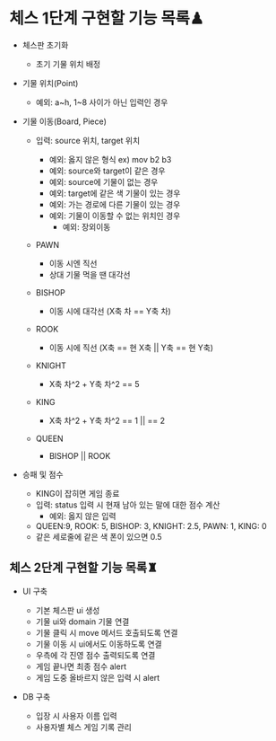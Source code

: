 # 체스 1단계 구현할 기능 목록♟
- 체스판 초기화
    - 초기 기물 위치 배정

- 기물 위치(Point)
    - 예외:  a~h, 1~8 사이가 아닌 입력인 경우
    
- 기물 이동(Board, Piece)
    - 입력: source 위치, target 위치
        - 예외: 옳지 않은 형식 ex) mov b2 b3
        - 예외: source와 target이 같은 경우
        - 예외: source에 기물이 없는 경우
        - 예외: target에 같은 색 기물이 있는 경우
        - 예외: 가는 경로에 다른 기물이 있는 경우
        - 예외: 기물이 이동할 수 없는 위치인 경우
            - 예외: 장외이동
    
    - PAWN
        - 이동 시엔 직선
        - 상대 기물 먹을 땐 대각선
    - BISHOP
        - 이동 시에 대각선 (X축 차 == Y축 차)
    - ROOK
        - 이동 시에 직선 (X축 == 현 X축 || Y축 == 현 Y축)
    - KNIGHT
        - X축 차^2 + Y축 차^2 == 5
    - KING
        - X축 차^2 + Y축 차^2 == 1 || == 2
    - QUEEN
        - BISHOP || ROOK
        
- 승패 및 점수
    - KING이 잡히면 게임 종료
    - 입력: status 입력 시 현재 남아 있는 말에 대한 점수 계산
        - 예외: 옳지 않은 입력
    - QUEEN:9, ROOK: 5, BISHOP: 3, KNIGHT: 2.5, PAWN: 1, KING: 0
    - 같은 세로줄에 같은 색 폰이 있으면 0.5
    
    
## 체스 2단계 구현할 기능 목록♜
- UI 구축
    - 기본 체스판 ui 생성  
    - 기물 ui와 domain 기물 연결  
    - 기물 클릭 시 move 메서드 호출되도록 연결
    - 기물 이동 시 ui에서도 이동하도록 연결  
    - 우측에 각 진영 점수 출력되도록 연결  
    - 게임 끝나면 최종 점수 alert  
    - 게임 도중 올바르지 않은 입력 시 alert  
    
- DB 구축
    - 입장 시 사용자 이름 입력  
    - 사용자별 체스 게임 기록 관리